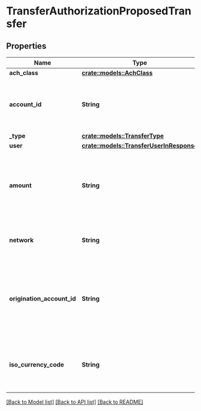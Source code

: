 # TransferAuthorizationProposedTransfer

## Properties

Name | Type | Description | Notes
------------ | ------------- | ------------- | -------------
**ach_class** | [**crate::models::AchClass**](ACHClass.md) |  | 
**account_id** | **String** | The Plaid `account_id` for the account that will be debited or credited. | 
**_type** | [**crate::models::TransferType**](TransferType.md) |  | 
**user** | [**crate::models::TransferUserInResponse**](TransferUserInResponse.md) |  | 
**amount** | **String** | The amount of the transfer (decimal string with two digits of precision e.g. \"10.00\"). | 
**network** | **String** | The network or rails used for the transfer. | 
**origination_account_id** | **String** | Plaid's unique identifier for the origination account that was used for this transfer. | 
**iso_currency_code** | **String** | The currency of the transfer amount. The default value is \"USD\". | 

[[Back to Model list]](../README.md#documentation-for-models) [[Back to API list]](../README.md#documentation-for-api-endpoints) [[Back to README]](../README.md)


